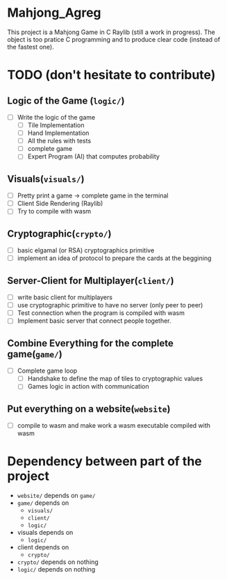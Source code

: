 # Mahjong_Agreg
This project is a Mahjong Game in C Raylib (still a work in progress). The object is too pratice C programming and to produce clear code (instead of the fastest one).

# TODO (don't hesitate to contribute)
## Logic of the Game (`logic/`)
- [ ] Write the logic of the game
    - [ ] Tile Implementation
    - [ ] Hand Implementation
    - [ ] All the rules with tests
    - [ ] complete game
    - [ ] Expert Program (AI) that computes probability

## Visuals(`visuals/`)
- [ ] Pretty print a game -> complete game in the terminal
- [ ] Client Side Rendering (Raylib)
- [ ] Try to compile with wasm

## Cryptographic(`crypto/`)
- [ ] basic elgamal (or RSA) cryptographics primitive
- [ ] implement an idea of protocol to prepare the cards at the beggining

## Server-Client for Multiplayer(`client/`)
- [ ] write basic client for multiplayers
- [ ] use cryptographic primitive to have no server (only peer to peer)
- [ ] Test connection when the program is compiled with wasm
- [ ] Implement basic server that connect people together.

## Combine Everything for the complete game(`game/`)
- [ ] Complete game loop
    - [ ] Handshake to define the map of tiles to cryptographic values
    - [ ] Games logic in action with communication

## Put everything on a website(`website`)
- [ ] compile to wasm and make work a wasm executable compiled with wasm

# Dependency between part of the project
- `website/` depends on `game/`
- `game/` depends on
    - `visuals/`
    - `client/`
    - `logic/`
- visuals depends on
    - `logic/`
- client depends on
    - `crypto/`
- `crypto/` depends on nothing
- `logic/` depends on nothing
